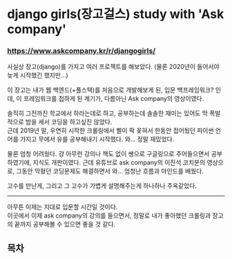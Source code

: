 # django girls(장고걸스) study with 'Ask company'
### https://www.askcompany.kr/r/djangogirls/

사실상 장고(django)를 가지고 여러 프로젝트를 해보았다. (물론 2020년이 들어서야 늦게 시작했긴 했지만...)

이 장고는 내가 웹 백엔드(+풀스택)를 처음으로 개발해보게 된, 입문 백프레임워크? 인데, 이 프레임워크를 접하게 된 계기가, 다름아닌 Ask company의 영상이였다.

솔직히 그전까진 학교에서 하라는데로 하고, 공부하는데 솔솔한 재미는 있어도 막 폭발적으로 밤을 세서 코딩을 하고싶진 않았다.  
근데 2019년 말, 우연히 시작한 크롤링에서 삘이 팍 꽃혀서 한동안 접어뒀던 파이썬 언어를 가지고 무에서 유를 공부해내기 시작했다. 와... 정말 재밌었다.

물론 엄청 어려웠다. 걍 아무런 강의나 책도 없이 쌩으로 구글링으로 주어들으면서 공부하였기에, 지식도 개판이였다. 근데 유튜브로 ask company의 이진석 코치분의 영상으로, 그동안 막혔던 코딩문제도 해결하면서 와... 엄청난 흐름과 마인드를 배웠다.

고수를 만난게, 그리고 그 고수가 가볍게 설명해주는게 하나하나 주옥같았다.

---

아무튼 이제는 지대로 입문할 시간일 것이다.  
이곳에서 이제 ask company의 강의를 들으면서, 정말로 내가 좋아했던 크롤링과 장고의 끝까지 공부해볼 수 있으면 좋을 것 같다.

## 목차

